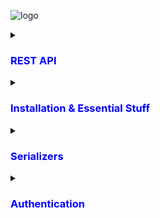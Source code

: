 ![logo](https://soshace.com/wp-content/uploads/2021/01/879-png-3.png)   

<details>
<summary><h3 style="color: blue;">REST API</h3></summary>
 
 REST API is  Representational State Transfer Application Programming Interface

 # REST API Have 4 points
  - End point ( last point from the base ulr where an API or service can be accessed)
  - Method ( POST, PUT/PATCH, GET, DELETE)
    
     - POST : POST for creating data --- C
     - PUT : PUT for updating data  --- U
     - GET : GET for retrieving data  --- R
     - DELETE : DELETE for deleting data --- D
       
     <p>Together these four operations make up the basic operations of storage management known as CRUD</p>   
  - Headers
        <p>headers provide additional information about the request or the response.</p>
        
     - Status Code:
        | Status      | Description     |
        | :--------   | :---------------|
        | 200         | ok              |
        | 404         | Page not Found  |
        | 505         | Server Error    |

          
    
    
  - Data
     <p>Which Data we wil send frontend to BackEnd</p>
  

</details>

<details>
<summary><h3 style="color: blue;">Installation & Essential Stuff </h3></summary>

  
## Run 

 - Install Django  REST Framework

```bash
pip install djangorestframework
```
 - Markdown support for the browsable API.
   
```bash
pip install markdown       
```
 - Filtering support
   
```bash
pip install django-filter  
```


 - Go to Settings.py and register the app

```bash
 INSTALLED_APPS = [
    ...
    'rest_framework',
]
```
- Then Create A App 

```bash
django-admin startapp Myapp
```

- register the app
    - It is mandatory to register the app after create App every time 

```bash
 INSTALLED_APPS = [
    ...
    'Myapp',
]
```

- Then Create A Model
  
```bash
from django.db import models

class Service(models.Model):
    name = models.CharField(max_length =30)
    description =models.TextField()
    image = models.ImageField(upload_to='service/images/') 

    def __str__(self) -> str:
        return self.name
```
After Creating a Model Every time we have  makemigrations and migrate and register it in Admin panel  

</details>
<details>
<summary><h3 style="color: blue;">Serializers</h3></summary>

 - Model Data ------Serialization---> JSON
     - JSON -> JavaScript Object Notation
<p>Serializers are used to convert complex data types, such as Django model instances, into Python data types that can be easily rendered into JSON, XML, or other content types.</p>


![serializer](serialzer.webp)


 ## Model Serializer
 
   - we can work with multiple method (GET,POST,PUT/PATCH,DELETE) via ModelSerializer
       - PUT : We can update whole model via put method
       - PATCH : Slide change .

```bash
from rest_framework import serializers
from . import models 

class AppointmentSerializer(serializers.ModelSerializer):
#    patient = serializers.StringRelatedField(many=False)
   class Meta:
        model = models.Appointment
        fields = '__all__'
```

## Views for ModelViewSet

```bash
from django.shortcuts import render
from . import models , serializers
from rest_framework import viewsets

class AppointmentViewSet(viewsets.ModelViewSet):
    queryset = models.Appointment.objects.all()
    serializer_class = serializers.AppointmentSerializer
```

#### Custom Query set in Views.py
```bash
from django.shortcuts import render
from . import models , serializers
from rest_framework import viewsets

class AppointmentViewSet(viewsets.ModelViewSet):
    queryset = models.Appointment.objects.all()
    serializer_class = serializers.AppointmentSerializer

    def get_queryset(self):
        queryset = super().get_queryset() # Sob gula query nilam 6 no line thake 
        patient_id = self.request.query_params.get("patient_id")

        if patient_id:
            queryset = queryset.filter(patient_id=patient_id)
        return queryset
    
    def get_queryset(self):
        queryset = super().get_queryset() # Sob gula query nilam 6 no line thake 
        doctor_id = self.request.query_params.get("doctor_id")

        if doctor_id:
            queryset = queryset.filter(doctor_id=doctor_id)
        return queryset
```

## Urls.py
```bash
from django.urls import path, include
from rest_framework.routers import DefaultRouter
from .views import AppointmentViewSet
router = DefaultRouter() # Our Router
router.register(r'list', AppointmentViewSet) # Antenna Of Router
urlpatterns = [
    path('',include(router.urls))

]
```
#### Handle mupltiple urls for an App
```bash
from django.urls import path, include
from rest_framework.routers import DefaultRouter
from . import views
router = DefaultRouter() # Our Router
router.register(r'list', views.DoctorViewSet) # Antenna Of Router
router.register(r'designation', views.DesignationViewSet)
router.register(r'specialization', views.SpecializationViewSet)
router.register(r'availableTime', views.AvailableTimeViewSet)
router.register(r'review', views.ReviewViewSet)
urlpatterns = [
    path('',include(router.urls))

]
```

</details>

<details>
<summary><h3 style="color: blue;">Authentication</h3></summary>
  <details>
      <summary><h4 style="color: blue;">Registration</h4></summary>
   
  #### Task For Registration Serializer  : 
         
 1. Import User from django contrib auth models
 2. Make a class for registraion and inharit ModelSerializer from serializers
 3. Make a Meta class - (The Meta class is a conventional name for a class inside another 
             class that is used to hold metadata or configuration options.)
 4. In Meta Class we will Work with User models and take the field that we need . In User 
          modele there is no field for confirm Password that the reason we have to build it vai 
          serializers.CharFirld
 5. We have to save the info to database that why we have call the save funtion . Grap all the value from the field vai validated_data insted of cleaned_data in form class we use validated_data for  serializer
 6. Now we have to compaire the password and Confirm Password is they equal or not . if not then raise the error
 7. we have to filter the email and have to ensure that this is not exists in our database
 8. Then  We have to update the User and set the pass and by delault the creating account will be is_active false we set it trure via email and finally seve the acount and retun account

    #### Code :

```bash
from rest_framework import serializers
from django.contrib.auth.models import User


class RegistrationSerializer(serializers.ModelSerializer):
    confirm_password = serializers.CharField(required = True)
    class Meta:
        model = User
        fields = ['username','first_name','last_name','email','password','confirm_password']

    def save(self):
        username = self.validated_data['username']
        first_name = self.validated_data['first_name']
        last_name = self.validated_data['last_name']
        password = self.validated_data['password']
        password2 = self.validated_data['confirm_password']
        email = self.validated_data['email']

        if password!=password2:
            raise serializers.ValidationError({"error":"Password Does not Match "})
        if User.objects.filter(email=email).exists():
            raise serializers.ValidationError({"error":"Email Already Exist  "})
        
        account = User(username= username,email=email,first_name=first_name,last_name=last_name)
        print(account)
        account.set_password(password)
        account.is_active= False
        account.save()
        return account
```
   <h3> Views </h3>
        
   #### Task For Registration View   :  
     
  1. We will use  APIView for our Registration view class Just because we will play with Post reques not any kind of request . We also can use ModelviewSet for simplicity we will use APIview
  2. Then we need the Serilizer calss there we will inharit all the field from serializer
  3. We are paly with Post so we need to implement post function
  4. we need to to grap all the data from serializer calas via data.request and store it Serializer variable
  5. if siralizer Variable is currect all info for post request then we have to save the siralizer in data base and we will store it another variable that can be user
  6. We will genarate Token an Uid and make a confirmation mail via token and uid64 after endpoint we will use it active/{uid}/{token}
  7. Then we will work with sending email the is prity simple . we need to crate a app via 2 step vaifications and get the password for email and set it in .evn we need email body ,email that get the value from EmailMultiAlternatives function and this function take 3 parameter and attach alternative and finally send the email to activate the account
  8. if all is ok and send a ok response and if error then send and error Respose

  #### Code :

```bash
from .serializers import RegistrationSerializer
from rest_framework.views import APIView
from rest_framework.response import Response
from django.contrib.auth.tokens import default_token_generator
from django.utils.http import urlsafe_base64_encode,urlsafe_base64_decode
from django.utils.encoding import force_bytes
from django.contrib.auth.models import User
from django.contrib.auth import authenticate,login,logout
from rest_framework.authtoken.models import Token
# For sending Email

from django.core.mail import EmailMultiAlternatives
from django.template.loader import render_to_string


class UserRegistrationApiView(APIView):
    serializer_class  = RegistrationSerializer
    

    def post(self,request):
        serializer = self.serializer_class(data=request.data)

        if serializer.is_valid():
            user = serializer.save()
            print(user)
            token = default_token_generator.make_token(user)

            print('Token: ' ,token)
            uid = urlsafe_base64_encode(force_bytes(user.pk))
            print("Uid : ", uid)
            confirm_link = f"http://127.0.0.1:8000/patient/active/{uid}/{token}"
            email_subject = "Confirm Your Email"
            email_body = render_to_string('confirmEmail.html',{"ConfirmLink" : confirm_link})
            email = EmailMultiAlternatives(email_subject,'',to=[user.email])
            email.attach_alternative(email_body,'text/html')
            email.send()
            return Response('Check Your Mail for Confirmation')
      
        return Response(serializer.errors)
```
 
#### All urls for Auth urls

```bash
from django.urls import path, include
from rest_framework.routers import DefaultRouter
from .views import PatientViewSet,UserRegistrationApiView,activate,UserLoginApiView,UserLogoutApiView
router = DefaultRouter() # Our Router
router.register(r'list', PatientViewSet) # Antenna Of Router

urlpatterns = [
    path('',include(router.urls)),
    path('register/',UserRegistrationApiView.as_view(),name='register'),
    path('login/',UserLoginApiView.as_view(),name='login'),
    path('logout/',UserLogoutApiView.as_view(),name='logout'),
    path('active/<uid64>/<token>',activate,name='activate')

]
```
  

   </details>
 
  

</details>

